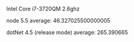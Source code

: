Intel Core i7-3720QM 2.6ghz

node 5.5
average: 46.327025500000005

dotNet 4.5 (release mode)
average: 265.390665